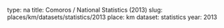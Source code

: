 type: na
title: Comoros / National Statistics (2013)
slug: places/km/datasets/statistics/2013
place: km
dataset: statistics
year: 2013
